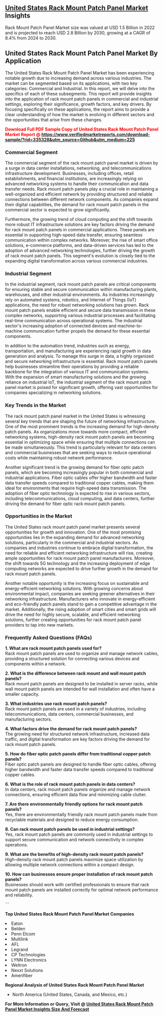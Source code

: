 <h2><a href="https://www.verifiedmarketreports.com/download-sample/?rid=335328&amp;utm_source=Github&amp;utm_medium=225" target="_blank">United States Rack Mount Patch Panel Market</a> Insights</h2><p>Rack Mount Patch Panel Market size was valued at USD 1.5 Billion in 2022 and is projected to reach USD 2.8 Billion by 2030, growing at a CAGR of 8.4% from 2024 to 2030.</p><p> <h2>United States Rack Mount Patch Panel Market By Application</h2> <p>The United States Rack Mount Patch Panel Market has been experiencing notable growth due to increasing demand across various industries. The market can be segmented based on its applications, with two key categories: Commercial and Industrial. In this report, we will delve into the specifics of each of these subsegments. This report will provide insights into the application of rack mount patch panels in commercial and industrial settings, exploring their significance, growth factors, and key drivers. By focusing specifically on these applications, the report aims to provide a clear understanding of how the market is evolving in different sectors and the opportunities that arise from these changes.</p> <p><strong><p><span class=""><span style="color: #ff0000;"><strong>Download Full PDF Sample Copy of United States Rack Mount Patch Panel Market Report</strong> @ </span><a href="https://www.verifiedmarketreports.com/download-sample/?rid=335328&amp;utm_source=Github&amp;utm_medium=225" target="_blank">https://www.verifiedmarketreports.com/download-sample/?rid=335328&amp;utm_source=Github&amp;utm_medium=225</a></span></p></strong></p> <h3>Commercial Segment</h3> <p>The commercial segment of the rack mount patch panel market is driven by a surge in data center installations, networking, and telecommunications infrastructure development. Businesses, including offices, retail establishments, and financial institutions, are increasingly relying on advanced networking systems to handle their communication and data transfer needs. Rack mount patch panels play a crucial role in maintaining a well-organized and efficient network by providing structured and reliable connections between different network components. As companies expand their digital capabilities, the demand for rack mount patch panels in the commercial sector is expected to grow significantly.</p> <p>Furthermore, the growing trend of cloud computing and the shift towards more robust IT infrastructure solutions are key factors driving the demand for rack mount patch panels in commercial applications. These panels are essential in supporting high-speed data transfer, ensuring seamless communication within complex networks. Moreover, the rise of smart office solutions, e-commerce platforms, and data-driven services has led to the adoption of advanced networking technologies, further driving the growth of rack mount patch panels. This segment's evolution is closely tied to the expanding digital transformation across various commercial industries.</p> <h3>Industrial Segment</h3> <p>In the industrial segment, rack mount patch panels are critical components for ensuring stable and secure communication within manufacturing plants, warehouses, and other industrial environments. As industries increasingly rely on automated systems, robotics, and Internet of Things (IoT) applications, the need for robust networking solutions has grown. Rack mount patch panels enable efficient and secure data transmission in these complex networks, supporting various industrial processes and facilitating real-time communication across operational systems. The industrial sector's increasing adoption of connected devices and machine-to-machine communication further propels the demand for these essential components.</p> <p>In addition to the automation trend, industries such as energy, transportation, and manufacturing are experiencing rapid growth in data generation and analysis. To manage this surge in data, a highly organized and secure networking infrastructure is essential. Rack mount patch panels help businesses streamline their operations by providing a reliable backbone for the integration of various IT and communication systems. With the expansion of smart manufacturing solutions and the growing reliance on industrial IoT, the industrial segment of the rack mount patch panel market is poised for significant growth, offering vast opportunities for companies specializing in networking solutions.</p> <h3>Key Trends in the Market</h3> <p>The rack mount patch panel market in the United States is witnessing several key trends that are shaping the future of networking infrastructure. One of the most prominent trends is the increasing demand for high-density patch panels. As organizations move towards more compact, efficient networking systems, high-density rack mount patch panels are becoming essential in optimizing space while ensuring that multiple connections can be made simultaneously. This trend is particularly relevant for data centers and commercial businesses that are seeking ways to reduce operational costs while maintaining robust network performance.</p> <p>Another significant trend is the growing demand for fiber optic patch panels, which are becoming increasingly popular in both commercial and industrial applications. Fiber optic cables offer higher bandwidth and faster data transfer speeds compared to traditional copper cables, making them ideal for environments that require high-speed data transmission. The adoption of fiber optic technology is expected to rise in various sectors, including telecommunications, cloud computing, and data centers, further driving the demand for fiber optic rack mount patch panels.</p> <h3>Opportunities in the Market</h3> <p>The United States rack mount patch panel market presents several opportunities for growth and innovation. One of the most promising opportunities lies in the expanding demand for advanced networking solutions, particularly in the commercial and industrial sectors. As companies and industries continue to embrace digital transformation, the need for reliable and efficient networking infrastructure will rise, creating ample opportunities for rack mount patch panel manufacturers. Moreover, the shift towards 5G technology and the increasing deployment of edge computing networks are expected to drive further growth in the demand for rack mount patch panels.</p> <p>Another notable opportunity is the increasing focus on sustainable and energy-efficient networking solutions. With growing concerns about environmental impact, companies are seeking greener alternatives in their networking infrastructure. Manufacturers who innovate in energy-efficient and eco-friendly patch panels stand to gain a competitive advantage in the market. Additionally, the rising adoption of smart cities and smart grids will drive the need for highly secure, scalable, and efficient networking solutions, further creating opportunities for rack mount patch panel providers to tap into new markets.</p> <h3>Frequently Asked Questions (FAQs)</h3> <p><strong>1. What are rack mount patch panels used for?</strong><br>Rack mount patch panels are used to organize and manage network cables, providing a structured solution for connecting various devices and components within a network.</p> <p><strong>2. What is the difference between rack mount and wall mount patch panels?</strong><br>Rack mount patch panels are designed to be installed in server racks, while wall mount patch panels are intended for wall installation and often have a smaller capacity.</p> <p><strong>3. What industries use rack mount patch panels?</strong><br>Rack mount patch panels are used in a variety of industries, including telecommunications, data centers, commercial businesses, and manufacturing sectors.</p> <p><strong>4. What factors drive the demand for rack mount patch panels?</strong><br>The growing need for structured network infrastructure, increased data traffic, and digital transformation are key factors driving the demand for rack mount patch panels.</p> <p><strong>5. How do fiber optic patch panels differ from traditional copper patch panels?</strong><br>Fiber optic patch panels are designed to handle fiber optic cables, offering higher bandwidth and faster data transfer speeds compared to traditional copper cables.</p> <p><strong>6. What is the role of rack mount patch panels in data centers?</strong><br>In data centers, rack mount patch panels organize and manage network connections, ensuring efficient data flow and minimizing cable clutter.</p> <p><strong>7. Are there environmentally friendly options for rack mount patch panels?</strong><br>Yes, there are environmentally friendly rack mount patch panels made from recyclable materials and designed to reduce energy consumption.</p> <p><strong>8. Can rack mount patch panels be used in industrial settings?</strong><br>Yes, rack mount patch panels are commonly used in industrial settings to support secure communication and network connectivity in complex operations.</p> <p><strong>9. What are the benefits of high-density rack mount patch panels?</strong><br>High-density rack mount patch panels maximize space utilization by allowing multiple network connections within a compact design.</p> <p><strong>10. How can businesses ensure proper installation of rack mount patch panels?</strong><br>Businesses should work with certified professionals to ensure that rack mount patch panels are installed correctly for optimal network performance and reliability.</p> ```</p><p><strong>Top United States Rack Mount Patch Panel Market Companies</strong></p><div data-test-id=""><p><li>Eaton</li><li> Belden</li><li> Penn Elcom</li><li> Multilink</li><li> AFL</li><li> Legrand</li><li> CP Technologies</li><li> LYNN Electronics</li><li> Weltron</li><li> Nexxt Solutions</li><li> Amerifiber</li></p><div><strong>Regional Analysis of&nbsp;United States Rack Mount Patch Panel Market</strong></div><ul><li dir="ltr"><p dir="ltr">North America&nbsp;(United States, Canada, and Mexico, etc.)</p></li></ul><p><strong>For More Information or Query, Visit @&nbsp;</strong><strong><a href="https://www.verifiedmarketreports.com/product/rack-mount-patch-panel-market/?utm_source=Github&amp;utm_medium=225" target="_blank">United States Rack Mount Patch Panel Market Insights Size And Forecast</a></strong></p></div>
